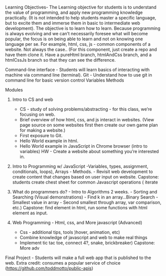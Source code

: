 Learning Objectives- The  Learning objective for students is to understand the value of programming, and apply new programming knowledge practically. (It is not intended to help students master a specific language, but to excite them and immerse them in basic to intermediate web development). The objective is to learn how to learn. Because programming is always evolving and we can’t necessarily foresee what will become popular, the focus is on being able to learn and not on knowing one language per se. For example, html, css, js - common components of a website. Not always the case.. (For this component, just create a repo and have them clone it. Have a pureHtml branch, htmlAndCss branch, and a htmlCssJs branch so that they can see the difference.

Command-line interface - Students will learn basics of interacting with machine via command line (terminal).
Git - Understand how to use git in command line for basic version control
Variables
Methods 


Modules

1) Intro to CS and web
	- CS - study of solving problems/abstracting - for this class, we’re focusing on web.
	- Brief overview of how html, css, and js interact in websites. (View page source on some websites first then 		create our own game plan for making a website.)
	- First exposure to Git.
	- Hello World example in html. 
	- Hello World example in JavaScript in Chrome browser (intro to variables)
	      HW - Create a website about something you’re interested in.
2) Intro to Programming w/ JavaScript 		-Variables, types, assignment, conditionals, loops), Arrays
		- Methods.
		- Revisit web development to create content that changes based on user input on website.
 Capstone: students create chest sheet for common Javascript operations ( iterate 

3) What do programmers do? - Intro to Algorithms 2 weeks.
		- Sorting and Searching (Visual demonstrations)
		- Find k in an array…Binary Search
		- Smallest value in array
		- Second smallest
	through array, var comparison, etc.)
Capstone: find element in html, run some functions with html element as input.

4) Web Programming  - Html, css, and More javascript (Advanced)
	- Css - additional tips, tools )hover, animation, etc)
	- Combine knowledge of javascript and web to make real things
	- Implement tic tac toe, connect 4?, snake, brickbreaker)
	 Capstone: More adv

Final Project - Students will make a full web app that is published to the web.
Extra credit: consumes a popular service of choice (https://github.com/toddmotto/public-apis)

